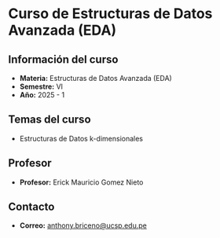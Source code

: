 # Curso de Estructuras de Datos Avanzada (EDA)

## Información del curso
- **Materia:** Estructuras de Datos Avanzada (EDA)
- **Semestre:** VI
- **Año:** 2025 - 1

## Temas del curso
- Estructuras de Datos k-dimensionales

## Profesor
- **Profesor:** Erick Mauricio Gomez Nieto

## Contacto
- **Correo:** anthony.briceno@ucsp.edu.pe
